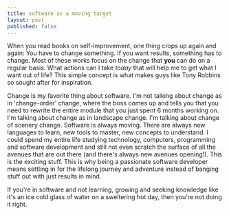 ```yaml
---
title: software as a moving target
layout: post
published: false
---
```


When you read books on self-improvement, one thing crops up again and again: You have to change something. If you want results, something has to change. Most of these works focus on the change that __you__ can do on a regular basis. What actions can I take _today_ that will help me to get what I want out of life? This simple concept is what makes guys like Tony Robbins so sought after for inspiration.

Change is my favorite thing about software. I'm not talking about change as in 'change-order' change, where the boss comes up and tells you that you need to rewrite the entire module that you just spent 6 months working on. I'm talking about change as in landscape change. I'm talking about change of scenery change. Software is always moving. There are always new languages to learn, new tools to master, new concepts to understand. I could spend my entire life studying technology, computers, programming and software development and still not even scratch the surface of all the avenues that are out there (and there's always new avenues opening!). This is the exciting stuff. This is why being a passionate software developer means settling in for the lifelong journey and adventure instead of banging stuff out with just results in mind.

If you're in software and not learning, growing and seeking knowledge like it's an ice cold glass of water on a sweltering hot day, then you're not doing it right.
